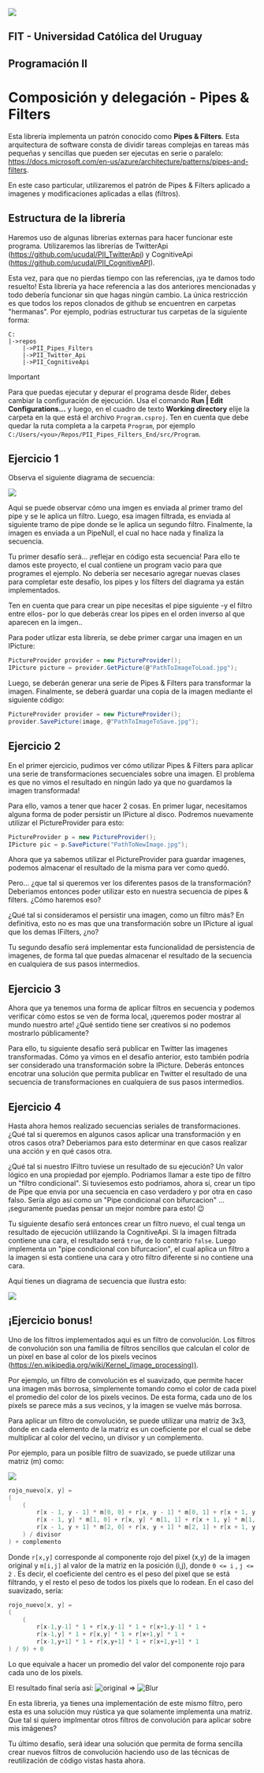<img src="https://ucu.edu.uy/sites/all/themes/univer/logo.png">

## FIT - Universidad Católica del Uruguay

## Programación II

# Composición y delegación - Pipes & Filters

Esta librería implementa un patrón conocido como **Pipes & Filters**. Esta arquitectura de software consta de dividir tareas complejas en tareas más pequeñas y sencillas que pueden ser ejecutas en serie o paralelo: https://docs.microsoft.com/en-us/azure/architecture/patterns/pipes-and-filters.

En este caso particular, utilizaremos el patrón de Pipes & Filters aplicado a imagenes y modificaciones aplicadas a ellas (filtros).

## Estructura de la librería

Haremos uso de algunas librerias externas para hacer funcionar este programa. Utilizaremos las librerías de TwitterApi (https://github.com/ucudal/PII_TwitterApi) y CognitiveApi (https://github.com/ucudal/PII_CognitiveAPI).

Esta vez, para que no pierdas tiempo con las referencias, ¡ya te damos todo resuelto! Esta librería ya hace referencia a las dos anteriores mencionadas y todo debería funcionar sin que hagas ningún cambio. La única restricción es que todos los repos clonados de github se encuentren en carpetas "hermanas". Por ejemplo, podrias estructurar tus carpetas de la siguiente forma:

```
C:
|->repos
    |->PII_Pipes_Filters
    |->PII_Twitter_Api
    |->PII_CognitiveApi
```

> [!IMPORTANT]
> Para que puedas ejecutar y depurar el programa desde Rider, debes cambiar la
> configuración de ejecución. Usa el comando **Run | Edit Configurations...** y
> luego, en el cuadro de texto **Working directory** elije la carpeta en la que
> está el archivo `Program.csproj`. Ten en cuenta que debe quedar la ruta
> completa a la carpeta `Program`, por ejemplo `C:/Users/<you>/Repos/PII_Pipes_Filters_End/src/Program`.

## Ejercicio 1

Observa el siguiente diagrama de secuencia:

![](./Assets/Sequence-1.png?raw=true)

Aqui se puede observar cómo una imgen es enviada al primer tramo del pipe y se le aplica un filtro. Luego, esa imagen filtrada, es enviada al siguiente tramo de pipe donde se le aplica un segundo filtro. Finalmente, la imagen es enviada a un PipeNull, el cual no hace nada y finaliza la secuencia.

Tu primer desafío será... ¡reflejar en código esta secuencia! Para ello te damos este proyecto, el cual contiene un program vacio para que programes el ejemplo. No debería ser necesario agregar nuevas clases para completar este desafío, los pipes y los filters del diagrama ya están implementados.

Ten en cuenta que para crear un pipe necesitas el pipe siguiente -y el filtro entre ellos- por lo que deberás crear
los pipes en el orden inverso al que aparecen en la imgen..

Para poder utlizar esta librería, se debe primer cargar una imagen en un IPicture:

```c#
PictureProvider provider = new PictureProvider();
IPicture picture = provider.GetPicture(@"PathToImageToLoad.jpg");
```

Luego, se deberán generar una serie de Pipes & Filters para transformar la imagen. Finalmente, se deberá guardar una copia de la imagen mediante el siguiente código:


```c#
PictureProvider provider = new PictureProvider();
provider.SavePicture(image, @"PathToImageToSave.jpg");
```

## Ejercicio 2

En el primer ejercicio, pudimos ver cómo utilizar Pipes & Filters para aplicar una serie de transformaciones secuenciales sobre una imagen. El problema es que no vimos el resultado en ningún lado ya que no guardamos la imagen transformada!

Para ello, vamos a tener que hacer 2 cosas. En primer lugar, necesitamos alguna forma de poder persistir un IPicture al disco. Podremos nuevamente utilizar el PictureProvider para esto:

```c#
PictureProvider p = new PictureProvider();
IPicture pic = p.SavePicture("PathToNewImage.jpg");
```

Ahora que ya sabemos utilizar el PictureProvider para guardar imagenes, podemos almacenar el resultado de la misma para ver como quedó.

Pero... ¿que tal si queremos ver los diferentes pasos de la transformación? Deberiamos entonces poder utilizar esto en nuestra secuencia de pipes & filters. ¿Cómo haremos eso?

¿Qué tal si consideramos el persistir una imagen, como un filtro más? En definitiva, esto no es mas que una transformación sobre un IPicture al igual que los demas IFilters, ¿no?

Tu segundo desafío será implementar esta funcionalidad de persistencia de imagenes, de forma tal que puedas almacenar el resultado de la secuencia en cualquiera de sus pasos intermedios.

## Ejercicio 3

Ahora que ya tenemos una forma de aplicar filtros en secuencia y podemos verificar cómo estos se ven de forma local, ¡queremos poder mostrar al mundo nuestro arte! ¿Qué sentido tiene ser creativos si no podemos mostrarlo públicamente?

Para ello, tu siguiente desafío será publicar en Twitter las imagenes transformadas. Cómo ya vimos en el desafío anterior, esto también podría ser considerado una transformación sobre la IPicture. Deberás entonces encotrar una solución que permita publicar en Twitter el resultado de una secuencia de transformaciones en cualquiera de sus pasos intermedios.

## Ejercicio 4

Hasta ahora hemos realizado secuencias seriales de transformaciones. ¿Qué tal si queremos en algunos casos aplicar una transformación y en otros casos otra? Deberiamos para esto determinar en que casos realizar una acción y en qué casos otra.

¿Qué tal si nuestro IFiltro tuviese un resultado de su ejecución? Un valor lógico en una propiedad por ejemplo. Podriamos llamar a este tipo de filtro un "filtro condicional". Si tuviesemos esto podriamos, ahora sí, crear un tipo de Pipe que envia por una secuencia en caso verdadero y por otra en caso falso. Sería algo así como un "Pipe condicional con bifurcacion" ... ¡seguramente puedas pensar un mejor nombre para esto! 😉

Tu siguiente desafío será entonces crear un filtro nuevo, el cual tenga un resultado de ejecución utlilizando la CognitiveApi. Si la imagen filtrada contiene una cara, el resultado será ```true```, de lo contrario ```false```. Luego implementa un "pipe condicional con bifurcacion", el cual aplica un filtro a la imagen si esta contiene una cara y otro filtro diferente si no contiene una cara.

Aquí tienes un diagrama de secuencia que ilustra esto:

![](./Assets/Sequence-2.png?raw=true)

## ¡Ejercicio bonus!

Uno de los filtros implementados aqui es un filtro de convolución. Los filtros de convolución son una familia de filtros
sencillos que calculan el color de un pixel en base al color de los pixels vecinos (https://en.wikipedia.org/wiki/Kernel_(image_processing)).

Por ejemplo, un filtro de convolución es el suavizado, que permite hacer una imagen más borrosa, simplemente tomando como el color de cada pixel el promedio del color de los pixels vecinos. De esta forma, cada uno de los pixels se parece más a sus vecinos, y la imagen se vuelve más borrosa.

Para aplicar un filtro de convolución, se puede utilizar una matriz de 3x3, donde en cada elemento de la matriz es un coeficiente por el cual se debe multiplicar al color del vecino, un divisor y un complemento.

Por ejemplo, para un posible filtro de suavizado, se puede utilizar una matriz (m) como:

![](./Assets/matrix.png)

```c#
rojo_nuevo[x, y] =
(
    (
        r[x - 1, y - 1] * m[0, 0] + r[x, y - 1] * m[0, 1] + r[x + 1, y – 1] * m[0, 2] +
        r[x - 1, y] * m[1, 0] + r[x, y] * m[1, 1] + r[x + 1, y] * m[1, 2] +
        r[x - 1, y + 1] * m[2, 0] + r[x, y + 1] * m[2, 1] + r[x + 1, y + 1] * m[2, 2]
    ) / divisor
) + complemento
```

Donde ``` r[x,y] ``` corresponde al componente rojo del pixel (x,y) de la imagen original y ```m[i,j]``` al
valor de la matriz en la posición (i,j), donde ```0 <= i``` , ```j <= 2``` . Es decir, el coeficiente del centro
es el peso del pixel que se está filtrando, y el resto el peso de todos los pixels que lo rodean.
En el caso del suavizado, sería:
```c#
rojo_nuevo[x, y] =
(
    (
        r[x-1,y-1] * 1 + r[x,y-1] * 1 + r[x+1,y-1] * 1 +
        r[x-1,y] * 1 + r[x,y] * 1 + r[x+1,y] * 1 +
        r[x-1,y+1] * 1 + r[x,y+1] * 1 + r[x+1,y+1] * 1
) / 9) + 0
```
Lo que equivale a hacer un promedio del valor del componente rojo para cada uno de los
pixels.

El resultado final sería así:
![original](https://upload.wikimedia.org/wikipedia/commons/5/50/Vd-Orig.png) => ![Blur](https://upload.wikimedia.org/wikipedia/commons/0/04/Vd-Blur2.png)

En esta libreria, ya tienes una implementación de este mismo filtro, pero esta es una solución muy rústica ya que solamente implementa una matriz. Que tal si quiero implmentar otros filtros de convolución para aplicar sobre mis imágenes?

Tu último desafío, será idear una solución que permita de forma sencilla crear nuevos filtros de convolución haciendo uso de las técnicas de reutilización de código vistas hasta ahora.